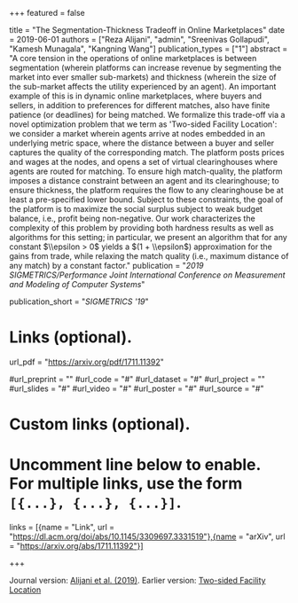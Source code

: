 +++
featured = false

title = "The Segmentation-Thickness Tradeoff in Online Marketplaces"
date = 2019-06-01
authors = ["Reza Alijani", "admin", "Sreenivas Gollapudi", "Kamesh Munagala", "Kangning Wang"]
publication_types = ["1"]
abstract = "A core tension in the operations of online marketplaces is between segmentation (wherein platforms can increase revenue by segmenting the market into ever smaller sub-markets) and thickness (wherein the size of the sub-market affects the utility experienced by an agent). An important example of this is in dynamic online marketplaces, where buyers and sellers, in addition to preferences for different matches, also have finite patience (or deadlines) for being matched. We formalize this trade-off via a novel optimization problem that we term as 'Two-sided Facility Location': we consider a market wherein agents arrive at nodes embedded in an underlying metric space, where the distance between a buyer and seller captures the quality of the corresponding match. The platform posts prices and wages at the nodes, and opens a set of virtual clearinghouses where agents are routed for matching. To ensure high match-quality, the platform imposes a distance constraint between an agent and its clearinghouse; to ensure thickness, the platform requires the flow to any clearinghouse be at least a pre-specified lower bound. Subject to these constraints, the goal of the platform is to maximize the social surplus subject to weak budget balance, i.e., profit being non-negative. Our work characterizes the complexity of this problem by providing both hardness results as well as algorithms for this setting; in particular, we present an algorithm that for any  constant $\\epsilon > 0$ yields a $(1 + \\epsilon$) approximation for the gains from trade, while relaxing the match quality (i.e., maximum distance of any match) by a constant factor."
publication = "*2019 SIGMETRICS/Performance Joint International Conference on Measurement and Modeling of Computer Systems*"

publication_short = "*SIGMETRICS '19*"

# Links (optional).
url_pdf = "https://arxiv.org/pdf/1711.11392"

#url_preprint = ""
#url_code = "#"
#url_dataset = "#"
#url_project = ""
#url_slides = "#"
#url_video = "#"
#url_poster = "#"
#url_source = "#"

# Custom links (optional).
#   Uncomment line below to enable. For multiple links, use the form `[{...}, {...}, {...}]`.
links = [{name = "Link", url = "https://dl.acm.org/doi/abs/10.1145/3309697.3331519"},{name = "arXiv", url = "https://arxiv.org/abs/1711.11392"}]


+++

Journal version: [Alijani et al. (2019)](/sbanerjee/publication/alijani-19/). Earlier version: [Two-sided Facility Location](https://arxiv.org/abs/1711.11392)
